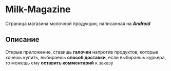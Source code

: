 # Milk-Magazine
Страница магазина молочной продукции, написанная на ***Android***
## Описание
Открыв приложение, ставишь **галочки** напротив продуктов, которые хочешь купить, выбираешь **способ доставки**, если выбираешь курьера, то можешь ему **оставить комментарий** к заказу
